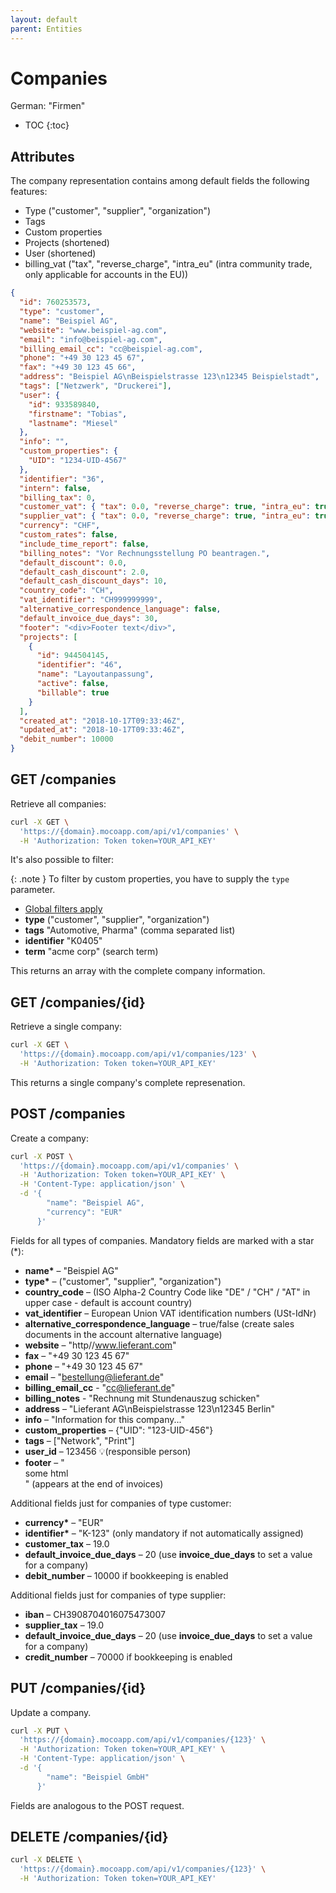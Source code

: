 ```yaml
---
layout: default
parent: Entities
---
```


# Companies

German: "Firmen"

- TOC
{:toc}

## Attributes

The company representation contains among default fields the following features:

- Type ("customer", "supplier", "organization")
- Tags
- Custom properties
- Projects (shortened)
- User (shortened)
- billing_vat ("tax", "reverse_charge", "intra_eu" (intra community trade, only applicable for accounts in the EU))

```json
{
  "id": 760253573,
  "type": "customer",
  "name": "Beispiel AG",
  "website": "www.beispiel-ag.com",
  "email": "info@beispiel-ag.com",
  "billing_email_cc": "cc@beispiel-ag.com",
  "phone": "+49 30 123 45 67",
  "fax": "+49 30 123 45 66",
  "address": "Beispiel AG\nBeispielstrasse 123\n12345 Beispielstadt",
  "tags": ["Netzwerk", "Druckerei"],
  "user": {
    "id": 933589840,
    "firstname": "Tobias",
    "lastname": "Miesel"
  },
  "info": "",
  "custom_properties": {
    "UID": "1234-UID-4567"
  },
  "identifier": "36",
  "intern": false,
  "billing_tax": 0,
  "customer_vat": { "tax": 0.0, "reverse_charge": true, "intra_eu": true, "active": true, "print_gross_total": true, "notice_tax_exemption": "", "notice_tax_exemption_alt": "" }, // for customers only
  "supplier_vat": { "tax": 0.0, "reverse_charge": true, "intra_eu": true, "active": true }, // for suppliers only
  "currency": "CHF",
  "custom_rates": false,
  "include_time_report": false,
  "billing_notes": "Vor Rechnungsstellung PO beantragen.",
  "default_discount": 0.0,
  "default_cash_discount": 2.0,
  "default_cash_discount_days": 10,
  "country_code": "CH",
  "vat_identifier": "CH999999999",
  "alternative_correspondence_language": false,
  "default_invoice_due_days": 30,
  "footer": "<div>Footer text</div>",
  "projects": [
    {
      "id": 944504145,
      "identifier": "46",
      "name": "Layoutanpassung",
      "active": false,
      "billable": true
    }
  ],
  "created_at": "2018-10-17T09:33:46Z",
  "updated_at": "2018-10-17T09:33:46Z",
  "debit_number": 10000
}
```

## GET /companies

Retrieve all companies:

```bash
curl -X GET \
  'https://{domain}.mocoapp.com/api/v1/companies' \
  -H 'Authorization: Token token=YOUR_API_KEY'
```

It's also possible to filter:

{: .note }
To filter by custom properties, you have to supply the `type` parameter.

- [Global filters apply](../entities#global-filters)
- **type** ("customer", "supplier", "organization")
- **tags** "Automotive, Pharma" (comma separated list)
- **identifier** "K0405"
- **term** "acme corp" (search term)

This returns an array with the complete company information.

## GET /companies/{id}

Retrieve a single company:

```bash
curl -X GET \
  'https://{domain}.mocoapp.com/api/v1/companies/123' \
  -H 'Authorization: Token token=YOUR_API_KEY'
```

This returns a single company's complete represenation.

## POST /companies

Create a company:

```bash
curl -X POST \
  'https://{domain}.mocoapp.com/api/v1/companies' \
  -H 'Authorization: Token token=YOUR_API_KEY' \
  -H 'Content-Type: application/json' \
  -d '{
        "name": "Beispiel AG",
        "currency": "EUR"
      }'
```

Fields for all types of companies. Mandatory fields are marked with a star (\*):

- **name\*** – "Beispiel AG"
- **type\*** – ("customer", "supplier", "organization")
- **country_code** – (ISO Alpha-2 Country Code like "DE" / "CH" / "AT" in upper case - default is account country)
- **vat_identifier** – European Union VAT identification numbers (USt-IdNr)
- **alternative_correspondence_language** – true/false (create sales documents in the account alternative language)
- **website** – "http//www.lieferant.com"
- **fax** – "+49 30 123 45 67"
- **phone** – "+49 30 123 45 67"
- **email** – "bestellung@lieferant.de"
- **billing_email_cc** - "cc@lieferant.de"
- **billing_notes** - "Rechnung mit Stundenauszug schicken"
- **address** – "Lieferant AG\nBeispielstrasse 123\n12345 Berlin"
- **info** – "Information for this company..."
- **custom_properties** – {"UID": "123-UID-456"}
- **tags** – ["Network", "Print"]
- **user_id** – 123456 💡(responsible person)
- **footer** – "<div>some html</div>" (appears at the end of invoices)

Additional fields just for companies of type customer:

- **currency\*** – "EUR"
- **identifier\*** – "K-123" (only mandatory if not automatically assigned)
- **customer_tax** – 19.0
- **default_invoice_due_days** – 20 (use **invoice_due_days** to set a value for a company)
- **debit_number** – 10000 if bookkeeping is enabled

Additional fields just for companies of type supplier:

- **iban** – CH3908704016075473007
- **supplier_tax** – 19.0
- **default_invoice_due_days** – 20 (use **invoice_due_days** to set a value for a company)
- **credit_number** – 70000 if bookkeeping is enabled

## PUT /companies/{id}

Update a company.

```bash
curl -X PUT \
  'https://{domain}.mocoapp.com/api/v1/companies/{123}' \
  -H 'Authorization: Token token=YOUR_API_KEY' \
  -H 'Content-Type: application/json' \
  -d '{
        "name": "Beispiel GmbH"
      }'
```

Fields are analogous to the POST request.

## DELETE /companies/{id}

```bash
curl -X DELETE \
  'https://{domain}.mocoapp.com/api/v1/companies/{123}' \
  -H 'Authorization: Token token=YOUR_API_KEY'
```
